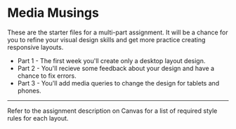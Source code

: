 # Media Musings
 These are the starter files for a multi-part assignment. It will be a chance for you to refine your visual design skills and get more practice creating responsive layouts. 

 * Part 1 - The first week you'll create only a desktop layout design.
 * Part 2 - You'll recieve some feedback about your design and have a chance to fix errors.
 * Part 3 - You'll add media queries to change the design for tablets and phones.
 ---
 Refer to the assignment description on Canvas for a list of required style rules for each layout. 